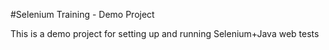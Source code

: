 #Selenium Training - Demo Project

This is a demo project for setting up and running Selenium+Java web tests